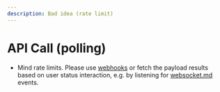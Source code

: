 ```yaml
---
description: Bad idea (rate limit)
---
```


# API Call (polling)

* Mind rate limits. Please use [webhooks](webhooks/ "mention") or fetch the payload results based on user status interaction, e.g. by listening for [websocket.md](websocket.md "mention") events.
